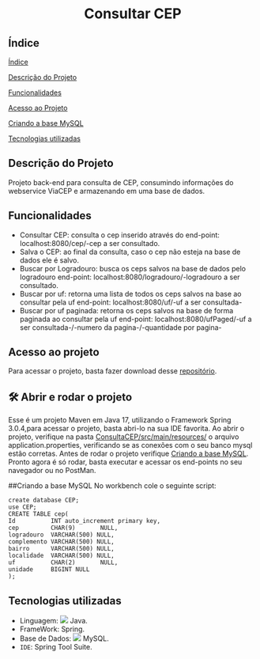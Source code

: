 <h1 align="center"> Consultar CEP </h1>



## Índice 

[Índice](#índice)

[Descrição do Projeto](#descrição-do-projeto)

[Funcionalidades](#funcionalidades)

[Acesso ao Projeto](#acesso-ao-projeto)

[Criando a base MySQL](#criando-a-base)

[Tecnologias utilizadas](#tecnologias-utilizadas)


## Descrição do Projeto
  Projeto back-end para consulta de CEP, consumindo informações do webservice ViaCEP e armazenando em uma base de dados.

## Funcionalidades
-   Consultar CEP: consulta o cep inserido através do end-point: localhost:8080/cep/-cep a ser consultado.
-   Salva o CEP: ao final da consulta, caso o cep não esteja na base de dados ele é salvo.
-   Buscar por Logradouro: busca os ceps salvos na base de dados pelo logradouro end-point: localhost:8080/logradouro/-logradouro a ser consultado.
-   Buscar por uf: retorna uma lista de todos os ceps salvos na base ao consultar pela uf end-point: localhost:8080/uf/-uf a ser consultada-
-   Buscar por uf paginada: retorna os ceps salvos na base de forma paginada ao consultar pela uf end-point: localhost:8080/ufPaged/-uf a ser consultada-/-numero da pagina-/-quantidade por pagina-

## Acesso ao projeto

Para acessar o projeto, basta fazer download desse [repositório](https://github.com/wesleyluz/Consultar_CEP_S).

## 🛠️ Abrir e rodar o projeto
Esse é um projeto Maven em Java 17, utilizando o Framework Spring 3.0.4,para acessar o projeto, basta abri-lo na sua IDE favorita.
Ao abrir o projeto, verifique na pasta [ConsultaCEP/src/main/resources/](https://github.com/wesleyluz/Consultar_CEP_S/tree/main/ConsultaCEP/src/main/resources) o arquivo application.properties,
verificando se as conexões com o seu banco mysql estão corretas.
Antes de rodar o projeto verifique [Criando a base MySQL](#criando-a-base).
Pronto agora é só rodar, basta executar e acessar os end-points no seu navegador ou no PostMan.

##Criando a base MySQL
No workbench cole o seguinte script:
```
create database CEP;
use CEP;
CREATE TABLE cep(
Id          INT auto_increment primary key,
cep         CHAR(9)       NULL,
logradouro  VARCHAR(500) NULL,
complemento VARCHAR(500) NULL,
bairro      VARCHAR(500) NULL,
localidade  VARCHAR(500) NULL,
uf         	CHAR(2)       NULL,
unidade     BIGINT NULL
);
```

## Tecnologias utilizadas
-   Linguagem: <img src="https://cdn.jsdelivr.net/gh/devicons/devicon/icons/java/java-original.svg" /> Java.
-   FrameWork: <link rel="stylesheet" href="https://cdn.jsdelivr.net/gh/devicons/devicon@v2.15.1/devicon.min.css"> Spring.
-   Base de Dados: <img src="https://cdn.jsdelivr.net/gh/devicons/devicon/icons/spring/spring-original.svg" /> MySQL.
-   `IDE`: Spring Tool Suite.
